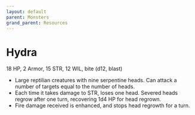 ```yaml
---
layout: default
parent: Monsters
grand_parent: Resources
---
```


# Hydra

18 HP, 2 Armor, 15 STR, 12 WIL, bite (d12, blast)

- Large reptilian creatures with nine serpentine heads. Can attack a number of targets equal to the number of heads.
- Each time it takes damage to STR, loses one head. Severed heads regrow after one turn, recovering 1d4 HP for head regrown.
- Fire damage received is enhanced, and stops head regrowth for a turn.
